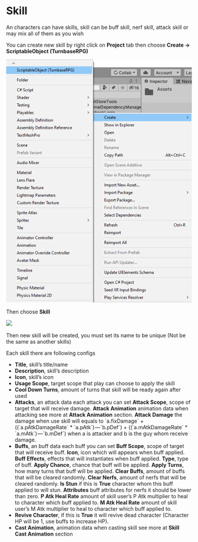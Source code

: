 # Skill

An characters can have skills, skill can be buff skill, nerf skill, attack skill or may mix all of them as you wish

You can create new skill by right click on **Project** tab then choose **Create -> ScriptableObject (TurnbaseRPG)**

![](../images/CreateScriptableObject.png)

Then choose **Skill**

![](../images/0cUu7emT4JMc_S_lA.png)

Then new skill will be created, you must set its name to be unique (Not be the same as another skills)

Each skill there are following configs

*   **Title**, skill’s title/name
*   **Description**, skill’s description
*   **Icon**, skill’s icon
*   **Usage Scope**, target scope that play can choose to apply the skill
*   **Cool Down Turns**, amount of turns that skill will be ready again after used
*   **Attacks**, an attack data each attack you can set **Attack Scope**, scope of target that will receive damage. **Attack Animation** animation data when attacking see more at **Attack Animation** section. **Attack Damage** the damage when use skill will equals to \`a.fixDamage\` + ((\`a.pAtkDamageRate\` \* \`a.pAtk\`) — \`b.pDef\`) + ((\`a.mAtkDamageRate\` \* \`a.mAtk\`) — \`b.mDef\`) when a is attacker and b is the guy whom receive damage.
*   **Buffs**, an buff data each buff you can set **Buff Scope**, scope of target that will receive buff. **Icon**, icon which will appears when buff applied. **Buff Effects**, effects that will instantiates when buff applied. **Type**, type of buff. **Apply Chance**, chance that buff will be applied. **Apply Turns**, how many turns that buff will be applied. **Clear Buffs**, amount of buffs that will be cleared randomly. **Clear Nerfs**, amount of nerfs that will be cleared randomly. **Is Stun** if this is **True** character whom this buff applied to will stun. **Attributes** buff attributes for nerfs it should be lower than zero. **P Atk Heal Rate** amount of skill user’s P Atk multiplier to heal to character which buff applied to. **M Atk Heal Rate** amount of skill user’s M Atk multiplier to heal to character which buff applied to.
*   **Revive Character**, if this is **True** it will revive dead character (Character HP will be 1, use buffs to increase HP).
*   **Cast Animation**, animation data when casting skill see more at **Skill Cast Animation** section